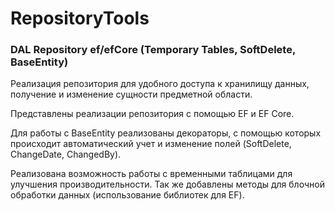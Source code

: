 # RepositoryTools
### DAL Repository ef/efCore (Temporary Tables, SoftDelete, BaseEntity)

Реализация репозитория для удобного доступа к хранилищу данных, получение и изменение сущности предметной области.

Представлены реализации репозитория с помощью EF и EF Core.

Для работы с BaseEntity реализованы декораторы, с помощью которых происходит автоматический учет
и изменение полей (SoftDelete, ChangeDate, ChangedBy).

Реализована возможность работы с временными таблицами для улучшения производительности. 
Так же добавлены методы для блочной обработки данных (использование библиотек для EF).
